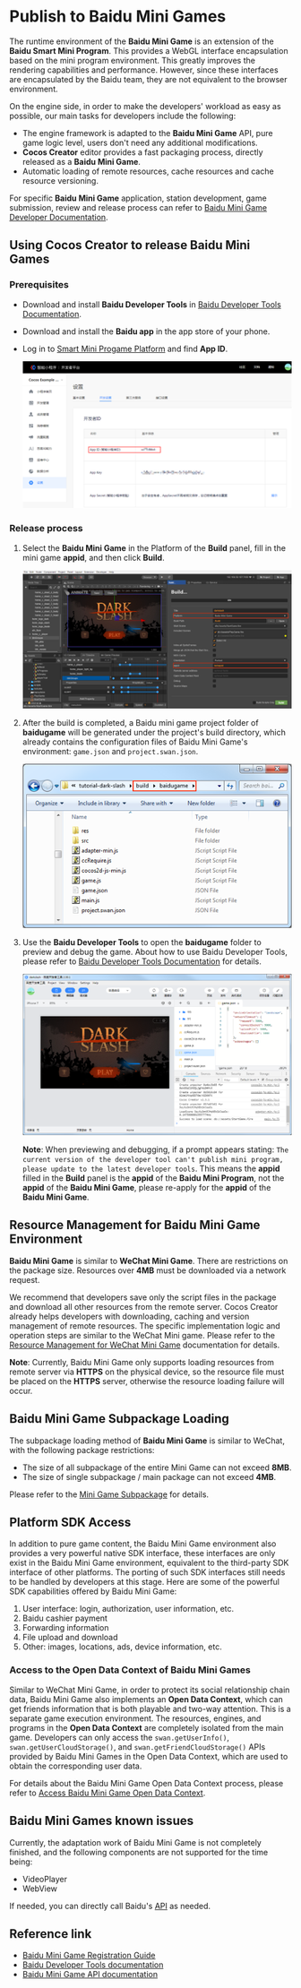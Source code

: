 # Publish to Baidu Mini Games

The runtime environment of the **Baidu Mini Game** is an extension of the **Baidu Smart Mini Program**. This provides a WebGL interface encapsulation based on the mini program environment. This greatly improves the rendering capabilities and performance. However, since these interfaces are encapsulated by the Baidu team, they are not equivalent to the browser environment.

On the engine side, in order to make the developers' workload as easy as possible, our main tasks for developers include the following:

- The engine framework is adapted to the **Baidu Mini Game** API, pure game logic level, users don't need any additional modifications.
- **Cocos Creator** editor provides a fast packaging process, directly released as a **Baidu Mini Game**.
- Automatic loading of remote resources, cache resources and cache resource versioning.

For specific **Baidu Mini Game** application, station development, game submission, review and release process can refer to [Baidu Mini Game Developer Documentation](https://smartprogram.baidu.com/docs/game/).

## Using Cocos Creator to release Baidu Mini Games

### Prerequisites

- Download and install **Baidu Developer Tools** in [Baidu Developer Tools Documentation](https://smartprogram.baidu.com/docs/game/tutorials/howto/dev/).
- Download and install the **Baidu app** in the app store of your phone.
- Log in to [Smart Mini Progame Platform](https://smartprogram.baidu.com/developer/index.html) and find **App ID**.

    ![](./publish-baidugame/appid.png)

### Release process

1. Select the **Baidu Mini Game** in the Platform of the **Build** panel, fill in the mini game **appid**, and then click **Build**.

    ![](./publish-baidugame/build.png)

2. After the build is completed, a Baidu mini game project folder of **baidugame** will be generated under the project's build directory, which already contains the configuration files of Baidu Mini Game's environment: `game.json` and `project.swan.json`.

    ![](./publish-baidugame/package.png)

3. Use the **Baidu Developer Tools** to open the **baidugame** folder to preview and debug the game. About how ​​to use Baidu Developer Tools, please refer to [Baidu Developer Tools Documentation](https://smartprogram.baidu.com/docs/game/tutorials/howto/dev/) for details.

    ![](./publish-baidugame/preview.png)

    **Note**: When previewing and debugging, if a prompt appears stating: `The current version of the developer tool can't publish mini program, please update to the latest developer tools`. This means the **appid** filled in the **Build** panel is the **appid** of the **Baidu Mini Program**, not the **appid** of the **Baidu Mini Game**, please re-apply for the **appid** of the **Baidu Mini Game**.

## Resource Management for Baidu Mini Game Environment

**Baidu Mini Game** is similar to **WeChat Mini Game**. There are restrictions on the package size. Resources over **4MB** must be downloaded via a network request.

We recommend that developers save only the script files in the package and download all other resources from the remote server. Cocos Creator already helps developers with downloading, caching and version management of remote resources. The specific implementation logic and operation steps are similar to the WeChat Mini game. Please refer to the [Resource Management for WeChat Mini Game](./publish-wechatgame.md#resource-management-for-wechat-mini-game-environment) documentation for details.

**Note**: Currently, Baidu Mini Game only supports loading resources from remote server via **HTTPS** on the physical device, so the resource file must be placed on the **HTTPS** server, otherwise the resource loading failure will occur.

## Baidu Mini Game Subpackage Loading

The subpackage loading method of **Baidu Mini Game** is similar to WeChat, with the following package restrictions:

- The size of all subpackage of the entire Mini Game can not exceed **8MB**.
- The size of single subpackage / main package can not exceed **4MB**.

Please refer to the [Mini Game Subpackage](subpackage.md#wechat-mini-games) for details.

## Platform SDK Access

In addition to pure game content, the Baidu Mini Game environment also provides a very powerful native SDK interface, these interfaces are only exist in the Baidu Mini Game environment, equivalent to the third-party SDK interface of other platforms. The porting of such SDK interfaces still needs to be handled by developers at this stage. Here are some of the powerful SDK capabilities offered by Baidu Mini Game:

1. User interface: login, authorization, user information, etc.
2. Baidu cashier payment
3. Forwarding information
4. File upload and download
5. Other: images, locations, ads, device information, etc.

### Access to the Open Data Context of Baidu Mini Games

Similar to WeChat Mini Game, in order to protect its social relationship chain data, Baidu Mini Game also implements an **Open Data Context**, which can get friends information that is both playable and two-way attention. This is a separate game execution environment. The resources, engines, and programs in the **Open Data Context** are completely isolated from the main game. Developers can only access the `swan.getUserInfo()`, `swan.getUserCloudStorage()`, and `swan.getFriendCloudStorage()` APIs provided by Baidu Mini Games in the Open Data Context, which are used to obtain the corresponding user data.

For details about the Baidu Mini Game Open Data Context process, please refer to [Access Baidu Mini Game Open Data Context](./publish-baidugame-sub-domain.md).

## Baidu Mini Games known issues

Currently, the adaptation work of Baidu Mini Game is not completely finished, and the following components are not supported for the time being:

- VideoPlayer
- WebView

If needed, you can directly call Baidu's [API](https://smartprogram.baidu.com/docs/game/api/openApi/authorize/) as needed.

## Reference link

- [Baidu Mini Game Registration Guide](https://smartprogram.baidu.com/docs/game/)
- [Baidu Developer Tools documentation](https://smartprogram.baidu.com/docs/game/tutorials/howto/dev/)
- [Baidu Mini Game API documentation](https://smartprogram.baidu.com/docs/game/api/openApi/authorize/)
